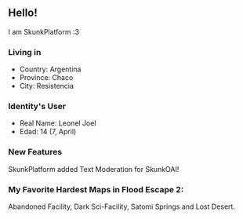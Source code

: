 ## Hello!

I am SkunkPlatform :3

### Living in
- Country: Argentina
- Province: Chaco
- City: Resistencia

### Identity's User
- Real Name: Leonel Joel
- Edad: 14 (7, April)

### New Features
SkunkPlatform added Text Moderation for SkunkOAI!

### My Favorite Hardest Maps in Flood Escape 2:
Abandoned Facility, Dark Sci-Facility, Satomi Springs and Lost Desert.
